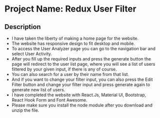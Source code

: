 # Project Name: Redux User Filter

## Description

- I have taken the liberty of making a home page for the website.
- The website has responsive design to fit desktop and mobile.
- To access the User Analyzer page you can go to the navigation bar and select User Activity.
- After you fill up the required inputs and press the generate button the page will redirect to the user list page, where you will see a list of users filtered by your given input, if there is any of course.
- You can also search for a user by their name from that list.
- And if you want to change your filter input, you can also press the Edit Filter button and change your filter input and press generate again to generate new list of users.
- I have completed the website with React.Js, Material UI, Bootstrap, React Hook Form and Font Awesome.
- Please make sure you install the node module after you download and unzip the file.
